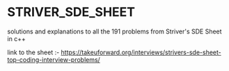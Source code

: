 # STRIVER_SDE_SHEET
solutions and explanations to all the 191 problems from Striver's SDE Sheet in c++

link to the sheet :- https://takeuforward.org/interviews/strivers-sde-sheet-top-coding-interview-problems/
